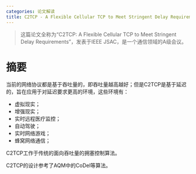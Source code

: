 ```yaml
---
categories: 论文解读
title: C2TCP - A Flexible Cellular TCP to Meet Stringent Delay Requirements
---
```


> 这篇论文全称为“C2TCP: A Flexible Cellular TCP to Meet Stringent Delay Requirements”，发表于IEEE JSAC，是一个通信领域的A级会议。

# 摘要

当前的网络协议都是基于吞吐量的，即吞吐量越高越好；但是C2TCP是基于延迟的，旨在应用于对延迟要求更高的环境，这些环境有：

- 虚拟现实；
- 增强现实；
- 实时远程医疗监控；
- 自动驾驶；
- 实时网络游戏；
- 蜂窝网络通信；

C2TCP工作于传统的面向吞吐量的拥塞控制算法。

C2TCP的设计参考了AQM中的CoDel等算法。









